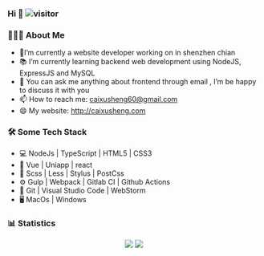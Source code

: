 ### Hi 👋 ![visitor](https://visitor-badge.glitch.me/badge?page_id=aisen60)

### 👨🏻‍💻 About Me

- 👷I’m currently a website developer working on in shenzhen chian
- 📚 I’m currently learning  backend web development using NodeJS, ExpressJS and MySQL
- 💬 You can ask me anything about frontend through email , I’m be happy to discuss it with you
- 📫 How to reach me: caixusheng60@gmail.com
- 😄 My website: http://caixusheng.com


### 🛠 Some Tech Stack

- 💻	NodeJs | TypeScript | HTML5 | CSS3
- 📌	Vue | Uniapp | react
- 💅    Scss | Less | Stylus | PostCss
- ⚙    Gulp | Webpack | Gitlab CI | Github Actions
- 🔧    Git | Visual Studio Code | WebStorm
- 🖥    MacOs | Windows


### 📊  Statistics

<p align = "center">
	<img src="https://github-readme-stats.vercel.app/api?username=aisen60&show_icons=true&count_private=true">
	<img src="https://github-readme-stats.vercel.app/api/top-langs/?username=aisen60">
</p>